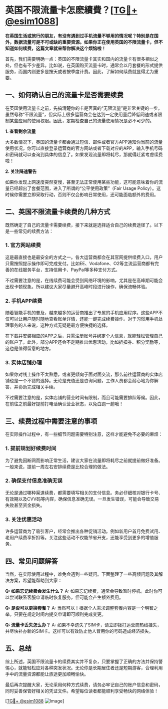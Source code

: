 # 英国不限流量卡怎麽續費？[[TG💪+ @esim1088](https://t.me/s/esim1088)]

**在英国生活或旅行的朋友，有没有遇到过手机流量不够用的情况呢？特别是在国外，数据流量可是不可或缺的重要资源。如果你正在使用英国的不限流量卡，但不知道如何续费，这篇文章就来帮你解决这个烦恼啦！**

首先，我们需要明确一点：英国的不限流量卡其实和国内的流量卡有很多相似之处，但也有不少差异。比如说，在英国购买流量卡时，通常会以月套餐的形式提供服务，而国内则更多是按天或者按季度计费。因此，了解如何续费就显得尤为重要。

## **一、如何确认自己的流量卡是否需要续费**

在英国使用流量卡之前，先搞清楚你的卡是否真的“无限流量”是非常关键的一步。虽然号称“不限流量”，但实际上很多运营商会在达到一定使用量后降低网速或者限制某些应用的使用权限。因此，定期检查自己的流量使用情况是必不可少的。

**1. 查看剩余流量**

大多数情况下，英国的流量卡都会通过短信、邮件或者官方APP通知你当前的流量使用状况。你可以直接登录运营商的官方网站或者下载对应的APP，输入手机号码和密码就可以查询到具体的信息了。如果发现流量即将耗尽，那就得赶紧考虑续费啦！

**2. 关注降速警告**

如果你发现上网速度突然变慢，甚至无法正常使用某些功能，这可能意味着你的流量已经超出了套餐范围，进入了所谓的“公平使用政策”（Fair Usage Policy）。这时候你需要立即采取行动，否则不仅会影响日常使用，还可能面临额外的费用。

## **二、英国不限流量卡续费的几种方式**

既然确定了自己的流量卡需要续费，接下来就是选择适合自己的续费途径了。以下是一些常见的续费方法：

### **1. 官方网站续费**

这是最直接也是最安全的方式之一。各大运营商都会在其官网提供续费入口，用户只需按照提示操作即可完成支付。比如EE、Vodafone、O2等主流运营商都有完善的在线服务平台，支持信用卡、PayPal等多种支付方式。

不过需要注意的是，在线续费可能会受到网络环境的影响，尤其是在高峰期可能会出现卡顿现象。所以建议大家尽量避开高峰时段进行操作，确保流畅体验。

### **2. 手机APP续费**

随着智能手机的普及，越来越多的运营商推出了专属的手机应用程序。这些APP不仅可以让用户随时随地查看账单详情，还能一键完成续费操作。对于习惯用手机处理事务的人来说，这种方式无疑是最方便快捷的选择。

在下载并安装相应的APP之后，只需注册账号并绑定个人信息，就能轻松管理自己的账户了。此外，部分APP还会不定期推出优惠活动，比如折扣券、积分奖励等，这也是值得留意的地方。

### **3. 实体店铺办理**

如果你对线上操作不太熟悉，或者更倾向于面对面交流，那么前往运营商的实体店铺也是一个不错的选择。无论是充值还是咨询问题，工作人员都会耐心地为你解答，并协助完成相关手续。

不过需要注意的是，实体店铺的营业时间有限制，而且可能需要排队等候。因此，在前往之前最好提前打电话确认营业状态，以免白跑一趟哦！

## **三、续费过程中需要注意的事项**

在实际操作过程中，有一些细节问题需要特别注意，这样才能避免不必要的麻烦：

### **1. 提前规划好续费时间**

为了避免因断网而影响正常生活，建议大家在流量即将耗尽之前就提前做好准备。一般来说，提前一周左右安排续费是比较合理的做法。

### **2. 确保支付信息准确无误**

无论是通过哪种渠道续费，都需要填写相关的支付信息。务必仔细核对银行卡号、有效期以及CVV码等内容，确保信息准确无误。一旦发生错误，可能会导致交易失败甚至资金损失。

### **3. 关注优惠活动**

许多运营商为了吸引客户，经常会推出各种促销活动。例如新用户首月免费试用、老用户续费享折扣等。关注这些活动不仅能节省开支，还能享受到更多的增值服务。

## **四、常见问题解答**

当然，在实际使用过程中，难免会遇到一些疑问。下面整理了一些高频问题及其解决方案，希望能帮助到大家：

**Q: 如果忘记续费会发生什么？**
A: 如果忘记续费，通常会导致暂时停机。此时你可以尝试联系客服申请临时恢复服务，但可能会产生额外费用。

**Q: 是否可以更换套餐？**
A: 当然可以！根据个人需求调整套餐内容是一个明智之举。只要在规定时间内提交申请即可顺利完成变更。

**Q: 流量卡丢失怎么办？**
A: 如果不幸遗失了SIM卡，请立即拨打运营商热线挂失，并尽快补办新的SIM卡。这样可以有效防止他人冒用你的号码造成经济损失。

## **五、总结**

综上所述，英国不限流量卡的续费其实并不复杂，只要掌握了正确的方法并保持警惕心，就能轻松应对各种突发状况。无论你是长期居住者还是短期游客，合理利用手中的流量资源都能让旅途更加顺畅愉快。

最后再次提醒大家，无论采用何种方式续费，请务必牢记自己的账户信息和密码，同时妥善保管好相关的凭证文件。希望每位读者都能顺利享受畅快的网络体验！

[[TG💪+ @esim1088](https://t.me/s/esim1088) ![Image](https://i.postimg.cc/4NQfJmqS/Snipaste-2025-05-13-00-14-12.png)]
